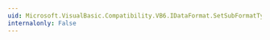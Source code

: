 ```yaml
---
uid: Microsoft.VisualBasic.Compatibility.VB6.IDataFormat.SetSubFormatType(System.Int32)
internalonly: False
---
```

